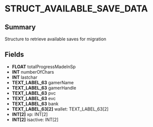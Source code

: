 # STRUCT_AVAILABLE_SAVE_DATA

## Summary
Structure to retrieve available saves for migration

## Fields
* **FLOAT** totalProgressMadeInSp
* **INT** numberOfChars
* **INT** lastchar
* **TEXT_LABEL_63** gamerName
* **TEXT_LABEL_63** gamerHandle
* **TEXT_LABEL_63** pvc
* **TEXT_LABEL_63** evc
* **TEXT_LABEL_63** bank
* **TEXT_LABEL_63[2]** wallet: TEXT_LABEL_63[2]
* **INT[2]** xp: INT[2]
* **INT[2]** isactive: INT[2]